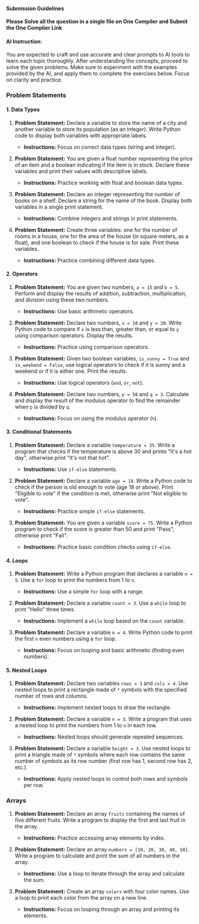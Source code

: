 #### Submission Guidelines

**Please Solve all the question in a single file on One Compiler and Submit the One Complier Link**

#### AI Instruction:

You are expected to craft and use accurate and clear prompts to AI tools to learn each topic thoroughly. After understanding the concepts, proceed to solve the given problems. Make sure to experiment with the examples provided by the AI, and apply them to complete the exercises below. Focus on clarity and practice.

### Problem Statements

#### **1. Data Types**

1. **Problem Statement:** Declare a variable to store the name of a city and another variable to store its population (as an integer). Write Python code to display both variables with appropriate labels.

   - **Instructions:** Focus on correct data types (string and integer).

2. **Problem Statement:** You are given a float number representing the price of an item and a boolean indicating if the item is in stock. Declare these variables and print their values with descriptive labels.

   - **Instructions:** Practice working with float and boolean data types.

3. **Problem Statement:** Declare an integer representing the number of books on a shelf. Declare a string for the name of the book. Display both variables in a single print statement.

   - **Instructions:** Combine integers and strings in print statements.

4. **Problem Statement:** Create three variables: one for the number of rooms in a house, one for the area of the house (in square meters, as a float), and one boolean to check if the house is for sale. Print these variables.
   - **Instructions:** Practice combining different data types.

#### **2. Operators**

1. **Problem Statement:** You are given two numbers, `a = 15` and `b = 5`. Perform and display the results of addition, subtraction, multiplication, and division using these two numbers.

   - **Instructions:** Use basic arithmetic operators.

2. **Problem Statement:** Declare two numbers, `x = 10` and `y = 20`. Write Python code to compare if `x` is less than, greater than, or equal to `y` using comparison operators. Display the results.

   - **Instructions:** Practice using comparison operators.

3. **Problem Statement:** Given two boolean variables, `is_sunny = True` and `is_weekend = False`, use logical operators to check if it is sunny and a weekend or if it is either one. Print the results.

   - **Instructions:** Use logical operators (`and`, `or`, `not`).

4. **Problem Statement:** Declare two numbers, `p = 50` and `q = 3`. Calculate and display the result of the modulus operator to find the remainder when `p` is divided by `q`.
   - **Instructions:** Focus on using the modulus operator (`%`).

#### **3. Conditional Statements**

1. **Problem Statement:** Declare a variable `temperature = 35`. Write a program that checks if the temperature is above 30 and prints "It's a hot day", otherwise print "It's not that hot".

   - **Instructions:** Use `if-else` statements.

2. **Problem Statement:** Declare a variable `age = 18`. Write a Python code to check if the person is old enough to vote (age 18 or above). Print "Eligible to vote" if the condition is met, otherwise print "Not eligible to vote".

   - **Instructions:** Practice simple `if-else` statements.

3. **Problem Statement:** You are given a variable `score = 75`. Write a Python program to check if the score is greater than 50 and print "Pass", otherwise print "Fail".
   - **Instructions:** Practice basic condition checks using `if-else`.

#### **4. Loops**

1. **Problem Statement:** Write a Python program that declares a variable `n = 5`. Use a `for` loop to print the numbers from 1 to `n`.

   - **Instructions:** Use a simple `for` loop with a range.

2. **Problem Statement:** Declare a variable `count = 3`. Use a `while` loop to print "Hello" three times.

   - **Instructions:** Implement a `while` loop based on the `count` variable.

3. **Problem Statement:** Declare a variable `n = 4`. Write Python code to print the first `n` even numbers using a `for` loop.
   - **Instructions:** Focus on looping and basic arithmetic (finding even numbers).

#### **5. Nested Loops**

1. **Problem Statement:** Declare two variables `rows = 3` and `cols = 4`. Use nested loops to print a rectangle made of `*` symbols with the specified number of rows and columns.

   - **Instructions:** Implement nested loops to draw the rectangle.

2. **Problem Statement:** Declare a variable `n = 3`. Write a program that uses a nested loop to print the numbers from 1 to `n` in each row.

   - **Instructions:** Nested loops should generate repeated sequences.

3. **Problem Statement:** Declare a variable `height = 3`. Use nested loops to print a triangle made of `*` symbols where each row contains the same number of symbols as its row number (first row has 1, second row has 2, etc.).
   - **Instructions:** Apply nested loops to control both rows and symbols per row.

### **Arrays**

1. **Problem Statement:** Declare an array `fruits` containing the names of five different fruits. Write a program to display the first and last fruit in the array.

   - **Instructions:** Practice accessing array elements by index.

2. **Problem Statement:** Declare an array `numbers = [10, 20, 30, 40, 50]`. Write a program to calculate and print the sum of all numbers in the array.

   - **Instructions:** Use a loop to iterate through the array and calculate the sum.

3. **Problem Statement:** Create an array `colors` with four color names. Use a loop to print each color from the array on a new line.
   - **Instructions:** Focus on looping through an array and printing its elements.
